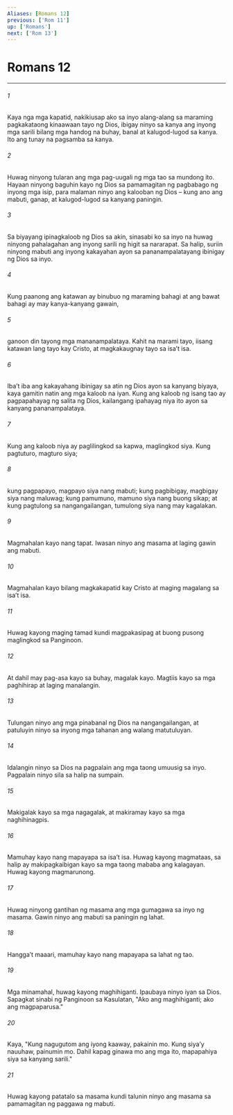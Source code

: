 ```yaml
---
Aliases: [Romans 12]
previous: ['Rom 11']
up: ['Romans']
next: ['Rom 13']
---
```

# Romans 12

***


###### 1 


Kaya nga mga kapatid, nakikiusap ako sa inyo alang-alang sa maraming pagkakataong kinaawaan tayo ng Dios, ibigay ninyo sa kanya ang inyong mga sarili bilang mga handog na buhay, banal at kalugod-lugod sa kanya. Ito ang tunay na pagsamba sa kanya. 


###### 2 


Huwag ninyong tularan ang mga pag-uugali ng mga tao sa mundong ito. Hayaan ninyong baguhin kayo ng Dios sa pamamagitan ng pagbabago ng inyong mga isip, para malaman ninyo ang kalooban ng Dios – kung ano ang mabuti, ganap, at kalugod-lugod sa kanyang paningin. 


###### 3 


Sa biyayang ipinagkaloob ng Dios sa akin, sinasabi ko sa inyo na huwag ninyong pahalagahan ang inyong sarili ng higit sa nararapat. Sa halip, suriin ninyong mabuti ang inyong kakayahan ayon sa pananampalatayang ibinigay ng Dios sa inyo. 


###### 4 


Kung paanong ang katawan ay binubuo ng maraming bahagi at ang bawat bahagi ay may kanya-kanyang gawain, 


###### 5 


ganoon din tayong mga mananampalataya. Kahit na marami tayo, iisang katawan lang tayo kay Cristo, at magkakaugnay tayo sa isaʼt isa. 


###### 6 


Ibaʼt iba ang kakayahang ibinigay sa atin ng Dios ayon sa kanyang biyaya, kaya gamitin natin ang mga kaloob na iyan. Kung ang kaloob ng isang tao ay pagpapahayag ng salita ng Dios, kailangang ipahayag niya ito ayon sa kanyang pananampalataya. 


###### 7 


Kung ang kaloob niya ay paglilingkod sa kapwa, maglingkod siya. Kung pagtuturo, magturo siya; 


###### 8 


kung pagpapayo, magpayo siya nang mabuti; kung pagbibigay, magbigay siya nang maluwag; kung pamumuno, mamuno siya nang buong sikap; at kung pagtulong sa nangangailangan, tumulong siya nang may kagalakan. 


###### 9 


Magmahalan kayo nang tapat. Iwasan ninyo ang masama at laging gawin ang mabuti. 


###### 10 


Magmahalan kayo bilang magkakapatid kay Cristo at maging magalang sa isaʼt isa. 


###### 11 


Huwag kayong maging tamad kundi magpakasipag at buong pusong maglingkod sa Panginoon. 


###### 12 


At dahil may pag-asa kayo sa buhay, magalak kayo. Magtiis kayo sa mga paghihirap at laging manalangin. 


###### 13 


Tulungan ninyo ang mga pinabanal ng Dios na nangangailangan, at patuluyin ninyo sa inyong mga tahanan ang walang matutuluyan. 


###### 14 


Idalangin ninyo sa Dios na pagpalain ang mga taong umuusig sa inyo. Pagpalain ninyo sila sa halip na sumpain. 


###### 15 


Makigalak kayo sa mga nagagalak, at makiramay kayo sa mga naghihinagpis. 


###### 16 


Mamuhay kayo nang mapayapa sa isaʼt isa. Huwag kayong magmataas, sa halip ay makipagkaibigan kayo sa mga taong mababa ang kalagayan. Huwag kayong magmarunong. 


###### 17 


Huwag ninyong gantihan ng masama ang mga gumagawa sa inyo ng masama. Gawin ninyo ang mabuti sa paningin ng lahat. 


###### 18 


Hanggaʼt maaari, mamuhay kayo nang mapayapa sa lahat ng tao. 


###### 19 


Mga minamahal, huwag kayong maghihiganti. Ipaubaya ninyo iyan sa Dios. Sapagkat sinabi ng Panginoon sa Kasulatan, "Ako ang maghihiganti; ako ang magpaparusa." 


###### 20 


Kaya, "Kung nagugutom ang iyong kaaway, pakainin mo. Kung siyaʼy nauuhaw, painumin mo. Dahil kapag ginawa mo ang mga ito, mapapahiya siya sa kanyang sarili." 


###### 21 


Huwag kayong patatalo sa masama kundi talunin ninyo ang masama sa pamamagitan ng paggawa ng mabuti.
